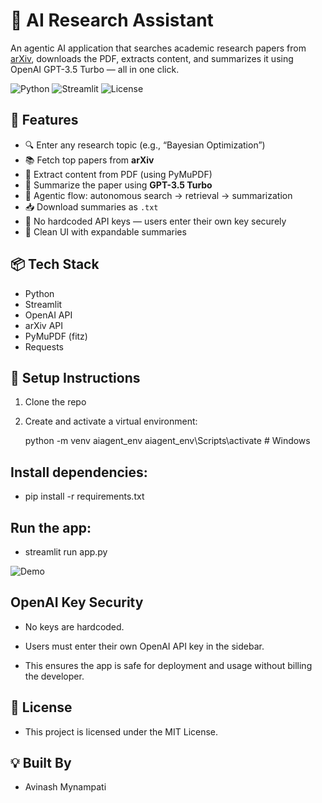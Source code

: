 # 🧠 AI Research Assistant

An agentic AI application that searches academic research papers from [arXiv](https://arxiv.org), downloads the PDF, extracts content, and summarizes it using OpenAI GPT-3.5 Turbo — all in one click.


![Python](https://img.shields.io/badge/Python-3.10-blue)
![Streamlit](https://img.shields.io/badge/Built%20With-Streamlit-red)
![License](https://img.shields.io/badge/License-MIT-green)

## 🚀 Features
- 🔍 Enter any research topic (e.g., “Bayesian Optimization”)
- 📚 Fetch top papers from **arXiv**
- 📄 Extract content from PDF (using PyMuPDF)
- 🤖 Summarize the paper using **GPT-3.5 Turbo**
- 🧠 Agentic flow: autonomous search → retrieval → summarization
- 📥 Download summaries as `.txt`
- 🧼 No hardcoded API keys — users enter their own key securely
- 🎨 Clean UI with expandable summaries

## 📦 Tech Stack
- Python
- Streamlit
- OpenAI API
- arXiv API
- PyMuPDF (fitz)
- Requests

## 🔐 Setup Instructions

1. Clone the repo
2. Create and activate a virtual environment:
   
   python -m venv aiagent_env
   aiagent_env\Scripts\activate  # Windows

## Install dependencies:
- pip install -r requirements.txt



## Run the app:

- streamlit run app.py

![Demo](image.png)

## OpenAI Key Security
- No keys are hardcoded.

- Users must enter their own OpenAI API key in the sidebar.

- This ensures the app is safe for deployment and usage without billing the developer.

## 📄 License
- This project is licensed under the MIT License.

## 💡 Built By
- Avinash Mynampati